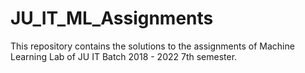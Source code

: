 # JU_IT_ML_Assignments
This repository contains the solutions to the assignments of Machine Learning Lab of JU IT Batch 2018 - 2022 7th semester.
